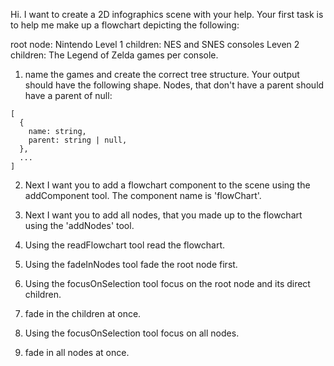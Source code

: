 Hi. I want to create a 2D infographics scene with your help.
Your first task is to help me make up a flowchart depicting the following:

root node: Nintendo
Level 1 children: NES and SNES consoles
Leven 2 children: The Legend of Zelda games per console.

1) name the games and create the correct tree structure.
Your output should have the following shape.
Nodes, that don't have a parent should have a parent of null:

```
[
  {
    name: string,
    parent: string | null,
  },
  ...
]
```

2) Next I want you to add a flowchart component to the scene using the addComponent tool.
The component name is 'flowChart'.

3) Next I want you to add all nodes, that you made up to the flowchart using the 'addNodes' tool.

4) Using the readFlowchart tool read the flowchart.

6) Using the fadeInNodes tool fade the root node first.

7) Using the focusOnSelection tool focus on the root node and its direct children.

8) fade in the children at once.

9) Using the focusOnSelection tool focus on all nodes.

10) fade in all nodes at once.

